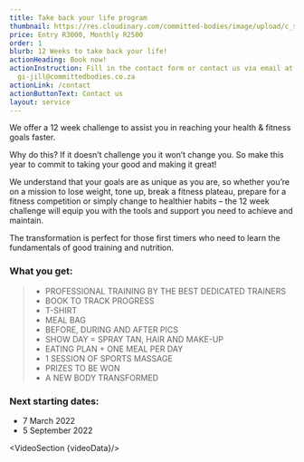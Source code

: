 ```yaml
---
title: Take back your life program
thumbnail: https://res.cloudinary.com/committed-bodies/image/upload/c_scale,f_auto,q_auto,w_600/v1642662980/services/membership-Take-Back-Your-Life-Benoni.png
price: Entry R3000, Monthly R2500
order: 1
blurb: 12 Weeks to take back your life!
actionHeading: Book now!
actionInstruction: Fill in the contact form or contact us via email at
  gi-jill@committedbodies.co.za
actionLink: /contact
actionButtonText: Contact us
layout: service
---
```

<script>
  import VideoSection from "$lib/components/VideoSection.svelte"
  import motivationVideo from "$lib/data/motivationVideo.json"
  let videoData = motivationVideo.videoData;
</script> 

We offer a 12 week challenge to assist you in reaching your health & fitness goals faster.

Why do this? If it doesn’t challenge you it won’t change you. So make this year to commit to taking your good and making it great!

We understand that your goals are as unique as you are, so whether you’re on a mission to lose weight, tone up, break a fitness plateau, prepare for a fitness competition or simply change to healthier habits – the 12 week challenge will equip you with the tools and support you need to achieve and maintain.

The transformation is perfect for those first timers who need to learn the fundamentals of good training and nutrition.

### What you get:

> * PROFESSIONAL TRAINING BY THE BEST DEDICATED TRAINERS
> * BOOK TO TRACK PROGRESS
> * T-SHIRT
> * MEAL BAG
> * BEFORE, DURING AND AFTER PICS
> * SHOW DAY = SPRAY TAN, HAIR AND MAKE-UP
> * EATING PLAN + ONE MEAL PER DAY
> * 1 SESSION OF SPORTS MASSAGE
> * PRIZES TO BE WON
> * A NEW BODY TRANSFORMED

### Next starting dates:

* 7 March 2022
* 5 September 2022

<VideoSection {videoData}/>